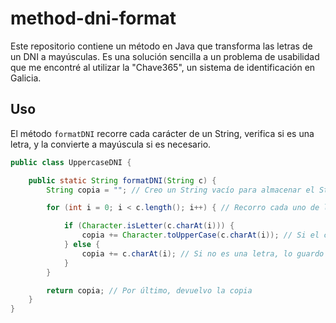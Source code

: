 # method-dni-format
Este repositorio contiene un método en Java que transforma las letras de un DNI a mayúsculas. Es una solución sencilla a un problema de usabilidad que me encontré al utilizar la "Chave365", un sistema de identificación en Galicia.

## Uso
El método `formatDNI` recorre cada carácter de un String, verifica si es una letra, y la convierte a mayúscula si es necesario.

```java
public class UppercaseDNI {

    public static String formatDNI(String c) {
        String copia = ""; // Creo un String vacío para almacenar el String formateado

        for (int i = 0; i < c.length(); i++) { // Recorro cada uno de los caracteres del String original

            if (Character.isLetter(c.charAt(i))) {
                copia += Character.toUpperCase(c.charAt(i)); // Si el carácter es una letra, lo convierto en mayúscula y lo guardo en la copia
            } else {
                copia += c.charAt(i); // Si no es una letra, lo guardo en la copia directamente
            }
        }

        return copia; // Por último, devuelvo la copia
    }
}
```
